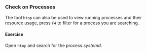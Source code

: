 ### Check on Processes

The tool `htop` can also be used to view running processes and their resource usage, press `F4` to filter for a process you are searching.

#### Exercise
Open `htop` and search for the process *systemd*.
